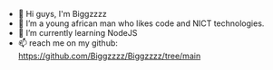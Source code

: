 - 👋 Hi guys, I'm Biggzzzz 
- 👀 I’m a young african man who likes code and NICT technologies.
- 🌱 I’m currently learning NodeJS
- 📫 reach me on my github:
  https://github.com/Biggzzzz/Biggzzzz/tree/main

